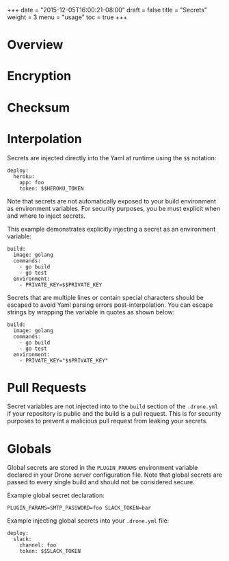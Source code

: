 +++
date = "2015-12-05T16:00:21-08:00"
draft = false
title = "Secrets"
weight = 3
menu = "usage"
toc = true
+++

# Overview


# Encryption

# Checksum

# Interpolation

Secrets are injected directly into the Yaml at runtime using the `$$` notation:

```
deploy:
  heroku:
    app: foo
    token: $$HEROKU_TOKEN
```

Note that secrets are not automatically exposed to your build environment as
environment variables. For security purposes, you be must explicit when and
where to inject secrets.

This example demonstrates explicitly injecting a secret as an environment variable:

```
build:
  image: golang
  commands:
    - go build
    - go test
  environment:
    - PRIVATE_KEY=$$PRIVATE_KEY
```

Secrets that are multiple lines or contain special characters should be escaped to
avoid Yaml parsing errors post-interpolation. You can escape strings by wrapping
the variable in quotes as shown below:

```
build:
  image: golang
  commands:
    - go build
    - go test
  environment:
    - PRIVATE_KEY="$$PRIVATE_KEY"
```

# Pull Requests

Secret variables are not injected into to the `build` section of the `.drone.yml` if your repository is public and the build is a pull request. This is for security purposes to prevent a malicious pull request from leaking your secrets.

# Globals

Global secrets are stored in the `PLUGIN_PARAMS` environment variable declared in your Drone server configuration file. Note that global secrets are passed to every single build and should not be considered secure.

Example global secret declaration:

```
PLUGIN_PARAMS=SMTP_PASSWORD=foo SLACK_TOKEN=bar
```

Example injecting global secrets into your `.drone.yml` file:

```
deploy:
  slack:
    channel: foo
    token: $$SLACK_TOKEN
```

